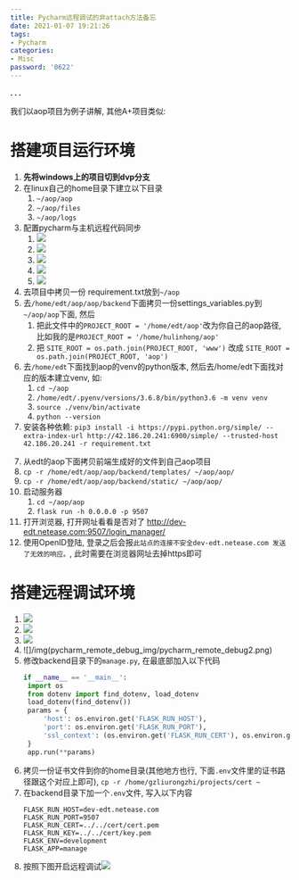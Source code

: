 ```yaml
---
title: Pycharm远程调试的非attach方法备忘
date: 2021-01-07 19:21:26
tags:
- Pycharm
categories:
- Misc
password: '0622'
---
```




**. . .**<!-- more -->



我们以aop项目为例子讲解, 其他A+项目类似:


# 搭建项目运行环境

1. **先将windows上的项目切到dvp分支**
2. 在linux自己的home目录下建立以下目录
   1.  `~/aop/aop`
   2.  `~/aop/files`
   3.  `~/aop/logs`
3.  配置pycharm与主机远程代码同步
    1.  ![](/img/pycharm_remote_debug_img/pycharm_deployment1.png) 
    2.  ![](/img/pycharm_remote_debug_img/pycharm_deployment2.png) 
    3.  ![](/img/pycharm_remote_debug_img/pycharm_deployment3.png) 
    4.  ![](/img/pycharm_remote_debug_img/pycharm_deployment4.png) 
    5.  ![](/img/pycharm_remote_debug_img/pycharm_deployment5.png) 
4. 去项目中拷贝一份 requirement.txt放到`~/aop`
5. 去`/home/edt/aop/aop/backend`下面拷贝一份settings_variables.py到`~/aop/aop`下面, 然后
   1. 把此文件中的`PROJECT_ROOT = '/home/edt/aop'`改为你自己的aop路径, 比如我的是`PROJECT_ROOT = '/home/hulinhong/aop'`
   2. 把 `SITE_ROOT = os.path.join(PROJECT_ROOT, 'www')` 改成 `SITE_ROOT = os.path.join(PROJECT_ROOT, 'aop')`
6. 去`/home/edt`下面找到aop的venv的python版本, 然后去/home/edt下面找对应的版本建立venv, 如:  
    1. `cd ~/aop`
    2. `/home/edt/.pyenv/versions/3.6.8/bin/python3.6 -m venv venv`
    3. `source ./venv/bin/activate`
    4. `python --version`
7. 安装各种依赖: `pip3 install -i https://pypi.python.org/simple/ --extra-index-url http://42.186.20.241:6900/simple/ --trusted-host 42.186.20.241 -r requirement.txt`
<!-- 7. 打开浏览器, 打开网址看看是否对了 http://dev-edt.netease.com:9507/login_manager/, 正常情况下, 此时页面会报 `{"error": {"code": 5000, "message": "index.html", "type": "TemplateNotFound"}}` -->
7.  从edt的aop下面拷贝前端生成好的文件到自己aop项目
   1.  `cp -r /home/edt/aop/aop/backend/templates/ ~/aop/aop/`
   2.  `cp -r /home/edt/aop/aop/backend/static/ ~/aop/aop/`
8. 启动服务器
   1. `cd ~/aop/aop`
   2. `flask run -h 0.0.0.0 -p 9507`
9. 打开浏览器, 打开网址看看是否对了 http://dev-edt.netease.com:9507/login_manager/
10. 使用OpenID登陆, 登录之后会报`此站点的连接不安全dev-edt.netease.com 发送了无效的响应。`, 此时需要在浏览器网址去掉https即可


# 搭建远程调试环境


<!-- 5. 这里建议填成跟deployment一样, ![]/img(pycharm_remote_debug_img/pycharm_remote_debug3.png) -->

1. ![](/img/pycharm_remote_debug_img/pycharm_add_interpreter1.png)
2. ![](/img/pycharm_remote_debug_img/pycharm_add_interpreter2.png)
3. ![](/img/pycharm_remote_debug_img/pycharm_add_interpreter3.png)
4. ![]/img(pycharm_remote_debug_img/pycharm_remote_debug2.png)
5. 修改backend目录下的`manage.py`, 在最底部加入以下代码
   ``` python
   if __name__ == '__main__':
    import os
    from dotenv import find_dotenv, load_dotenv
    load_dotenv(find_dotenv())
    params = {
        'host': os.environ.get('FLASK_RUN_HOST'),
        'port': os.environ.get('FLASK_RUN_PORT'),
        'ssl_context': (os.environ.get('FLASK_RUN_CERT'), os.environ.get('FLASK_RUN_KEY'))
    }
    app.run(**params)
   ```
6. 拷贝一份证书文件到你的home目录(其他地方也行, 下面`.env`文件里的证书路径跟这个对应上即可), `cp -r /home/gzliurongzhi/projects/cert ~`
7. 在backend目录下加一个`.env`文件, 写入以下内容
   ```
   FLASK_RUN_HOST=dev-edt.netease.com
   FLASK_RUN_PORT=9507
   FLASK_RUN_CERT=../../cert/cert.pem
   FLASK_RUN_KEY=../../cert/key.pem
   FLASK_ENV=development
   FLASK_APP=manage
   ```
8.  按照下图开启远程调试![](/img/pycharm_remote_debug_img/pycharm_remote_debug4.png)